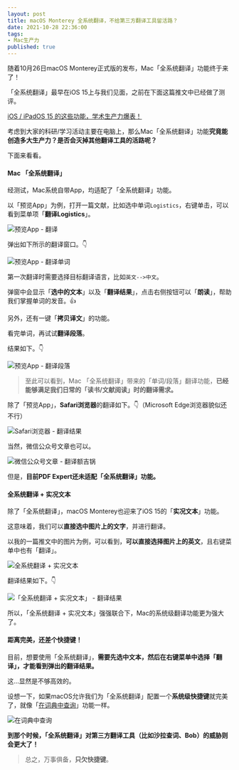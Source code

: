 ```yaml
---
layout: post
title: macOS Monterey 全系统翻译，不给第三方翻译工具留活路？
date: 2021-10-28 22:36:00
tags: 
- Mac生产力
published: true
---
```




随着10月26日macOS Monterey正式版的发布，Mac「全系统翻译」功能终于来了！

「全系统翻译」最早在iOS 15上与我们见面，之前在下面这篇推文中已经做了测评。

[iOS / iPadOS 15 的这些功能，学术生产力爆表！](https://mp.weixin.qq.com/s/8_YT_LOszLKBgkhD-I3klw)

考虑到大家的科研/学习活动主要在电脑上，那么Mac「全系统翻译」功能**究竟能创造多大生产力？是否会灭掉其他翻译工具的活路呢？**

下面来看看。

#### Mac 「全系统翻译」

经测试，Mac系统自带App，均适配了「全系统翻译」功能。

以「预览App」为例，打开一篇文献，比如选中单词`Logistics`，右键单击，可以看到菜单项「**翻译Logistics**」。

![预览App - 翻译](https://gitee.com/iseex/figurebed/raw/master/img/20211028224131.png)

弹出如下所示的翻译窗口。👇

![预览App - 翻译单词](https://gitee.com/iseex/figurebed/raw/master/img/20211028224544.png)

第一次翻译时需要选择目标翻译语言，比如`英文-->中文`。

弹窗中会显示「**选中的文本**」以及「**翻译结果**」，点击右侧按钮可以「**朗读**」，帮助我们掌握单词的发音。👍

另外，还有一键「**拷贝译文**」的功能。

看完单词，再试试**翻译段落**。

结果如下。👇

![预览App - 翻译段落](https://gitee.com/iseex/figurebed/raw/master/img/20211028225626.png)

> 至此可以看到，Mac 「全系统翻译」带来的「单词/段落」翻译功能，**已经能够满足我们日常的「读书/文献阅读」时的翻译需求。**

除了「预览App」，**Safari浏览器**的翻译如下。👇（Microsoft Edge浏览器貌似还不行）


![Safari浏览器 - 翻译结果](https://gitee.com/iseex/figurebed/raw/master/img/20211028230951.png)

当然，微信公众号文章也可以。

![微信公众号文章 - 翻译额吉锅](https://gitee.com/iseex/figurebed/raw/master/img/20211028231605.png)

但是，**目前PDF Expert还未适配「全系统翻译」功能。**

#### 全系统翻译 + 实况文本

除了「全系统翻译」，macOS Monterey也迎来了iOS 15的「**实况文本**」功能。

这意味着，我们可以**直接选中图片上的文字**，并进行翻译。

以我的一篇推文中的图片为例，可以看到，**可以直接选择图片上的英文**，且右键菜单中也有「翻译」。


![全系统翻译 + 实况文本](https://gitee.com/iseex/figurebed/raw/master/img/20211028232450.png)

翻译结果如下。👇

![「全系统翻译 + 实况文本」 - 翻译结果](https://gitee.com/iseex/figurebed/raw/master/img/20211028232524.png)

所以，「全系统翻译 + 实况文本」强强联合下，Mac的系统级翻译功能更为强大了。

#### 距离完美，还差个快捷键！

目前，想要使用「全系统翻译」，**需要先选中文本，然后在右键菜单中选择「翻译」，才能看到弹出的翻译结果。**

这...显然是不够高效的。

设想一下，如果macOS允许我们为「全系统翻译」配置一个**系统级快捷键**就完美了，就像「[在词典中查询](https://mp.weixin.qq.com/s/fyck4PpL6dmi7IhEmx12Xw)」功能一样。

![在词典中查询](https://gitee.com/iseex/figurebed/raw/master/img/20211028233615.png)

**到那个时候，「全系统翻译」对第三方翻译工具（比如沙拉查词、Bob）的威胁则会更大了！**

> 总之，万事俱备，**只欠快捷键**。